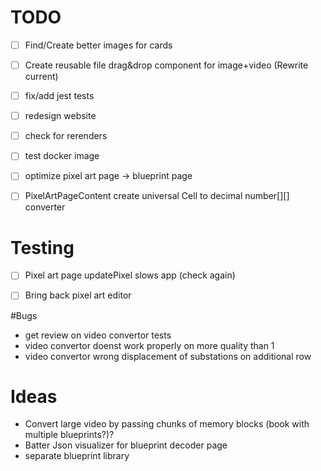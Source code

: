 
# TODO
- [ ] Find/Create better images for cards

- [ ] Create reusable file drag&drop component for image+video (Rewrite current)
- [ ] fix/add jest tests
- [ ] redesign website
- [ ] check for rerenders
- [ ] test docker image
- [ ] optimize pixel art page -> blueprint page
- [ ] PixelArtPageContent create universal Cell to decimal number\[\]\[\] converter

# Testing
- [ ] Pixel art page updatePixel slows app (check again)
- [ ] Bring back pixel art editor 


#Bugs
- get review on video convertor tests
- video convertor doenst work properly on more quality than 1
- video convertor wrong displacement of substations on additional row



# Ideas
- Convert large video by passing chunks of memory blocks (book with multiple blueprints?)?
- Batter Json visualizer for blueprint decoder page
- separate blueprint library
  

